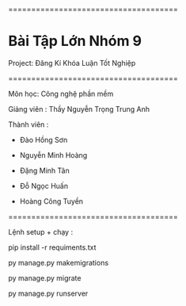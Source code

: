 =====================================

Bài Tập Lớn Nhóm 9
=====================================

Project: Đăng Kí Khóa Luận Tốt Nghiệp

=====================================

Môn học: Công nghệ phần mềm

Giảng viên : Thầy Nguyễn Trọng Trung Anh

Thành viên :

- Đào Hồng Sơn

- Nguyễn Minh Hoàng

- Đặng Minh Tân

- Đỗ Ngọc Huấn

- Hoàng Công Tuyền


=====================================

Lệnh setup + chạy : 

pip install -r requiments.txt

py manage.py makemigrations

py manage.py migrate

py manage.py runserver
